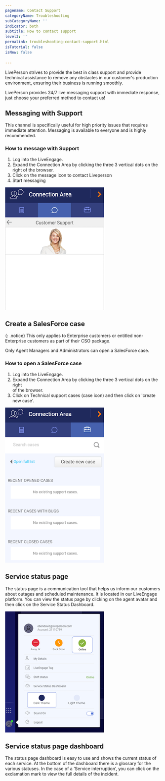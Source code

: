 ```yaml
---
pagename: Contact Support
categoryName: Troubleshooting
subCategoryName: ''
indicator: both
subtitle: How to contact support
level3: ''
permalink: troubleshooting-contact-support.html
isTutorial: false
isNew: false

---
```

LivePerson strives to provide the best in class support and provide technical assistance to remove any obstacles in our customer's production environment, ensuring their business is running smoothly.

LivePerson provides 24/7 live messaging support with immediate response, just choose your preferred method to contact us!

## Messaging with Support

This channel is specifically useful for high priority issues that requires immediate attention. Messaging is available to everyone and is highly recommended.

### How to message with Support

1. Log into the LiveEngage.
2. Expand the Connection Area by clicking the three 3 vertical dots on the right of the browser.
3. Click on the message icon to contact Liveperson
4. Start messaging

![](img/Contact_support1.png)

## Create a SalesForce case

{: .notice}
This only applies to Enterprise customers or entitled non-Enterprise customers as part of their CSO package.

Only Agent Managers and Administrators can open a SalesForce case. 

### How to open a SalesForce case

1. Log into the LiveEngage.
2. Expand the Connection Area by clicking the three 3 vertical dots on the right   
   of the browser.
3. Click on Technical support cases (case icon) and then click on 'create new case'.

![](img/Contact_support2.png)

## Service status page
The status page is a communication tool that helps us inform our customers about outages and scheduled maintenance. It is located in our LiveEngage platform. 
You can view the status page by clicking on the agent avatar and then click on the Service Status Dashboard.

![](img/Service_status_page_contact_support.png)

## Service status page dashboard
The status page dashboard is easy to use and shows the current status of each service. At the bottom of the dashboard there is a glossary for the various statuses. In the case of a ‘Service interruption’, you can click on the exclamation mark 
to view the full details of the incident.

